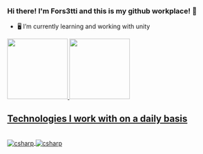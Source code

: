 ### Hi there! I'm Fors3tti and this is my github workplace! 👋

- 🖥️ I’m currently learning and working with unity

<div>
  <a href="https://github.com/Fors3tti">
  <img height="140em" src="https://github-readme-stats.vercel.app/api?username=Fors3tti&show_icons=true&theme=dark&include_all_commits=true&count_private=true"/>
  <img height="140em" src="https://github-readme-stats.vercel.app/api/top-langs/?username=giovannilmaciel&layout=compact&langs_count=16&theme=dark"/>
<div>

## Technologies I work with on a daily basis

<div style="display: inline_block"><br>
  <img align="center" alt="csharp" src="https://img.shields.io/badge/C%23-239120?style=for-the-badge&logo=c-sharp&logoColor=white" />
  <img align="center" alt="csharp" src="https://img.shields.io/badge/Unity-100000?style=for-the-badge&logo=unity&logoColor=white" />
<div>
